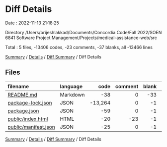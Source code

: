# Diff Details

Date : 2022-11-13 21:18:25

Directory /Users/brijeshlakkad/Documents/Concordia Code/Fall 2022/SOEN 6841 Software Project Management/Projects/medical-assistance-web/src

Total : 5 files,  -13406 codes, -23 comments, -37 blanks, all -13466 lines

[Summary](results.md) / [Details](details.md) / [Diff Summary](diff.md) / Diff Details

## Files
| filename | language | code | comment | blank | total |
| :--- | :--- | ---: | ---: | ---: | ---: |
| [README.md](/README.md) | Markdown | -38 | 0 | -33 | -71 |
| [package-lock.json](/package-lock.json) | JSON | -13,264 | 0 | -1 | -13,265 |
| [package.json](/package.json) | JSON | -59 | 0 | -1 | -60 |
| [public/index.html](/public/index.html) | HTML | -20 | -23 | -1 | -44 |
| [public/manifest.json](/public/manifest.json) | JSON | -25 | 0 | -1 | -26 |

[Summary](results.md) / [Details](details.md) / [Diff Summary](diff.md) / Diff Details